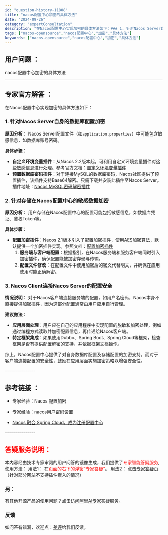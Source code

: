 ```yaml
---
id: "question-history-11808"
title: "nacos配置中心加密的具体方法"
date: "2024-09-26"
category: "expertConsultation"
description: "在Nacos配置中心实现加密的具体方法如下：### 1. 针对Nacos Server自身的数据库配置加密**原因分析：**Nacos Server配置文件（如`application.properties`）中可能包含敏感信息，如数据库账号密码。**具体步骤：**- **自定义环境变量插件**：从"
tags: ["nacos-opensource","nacos配置中心","加密","具体方法"]
keywords: ["nacos-opensource","nacos配置中心","加密","具体方法"]
---
```


## 用户问题 ： 
 nacos配置中心加密的具体方法  

---------------
## 专家官方解答 ：

在Nacos配置中心实现加密的具体方法如下：

### 1. 针对Nacos Server自身的数据库配置加密

**原因分析：**
Nacos Server配置文件（如`application.properties`）中可能包含敏感信息，如数据库账号密码。

**具体步骤：**
- **自定义环境变量插件**：从Nacos 2.2版本起，可利用自定义环境变量插件对这些敏感信息进行处理。参考官方文档：[自定义环境变量插件](https://nacos.io/docs/latest/plugin/custom-environment-plugin/)
- **预置数据库密码插件**：对于连接MySQL的数据库密码，Nacos社区提供了预置插件，该插件支持Base64解密。只需下载并安装此插件至Nacos Server。插件地址：[Nacos MySQL密码解密插件](https://github.com/nacos-group/nacos-plugin/tree/develop/nacos-custom-environment-plugin-ext)

### 2. 针对存储在Nacos配置中心的敏感数据加密

**原因分析：**
用户存储在Nacos配置中心的配置可能包括敏感信息，如数据库凭证、鉴权Token等。

**具体步骤：**
- **配置加密插件**：Nacos 2.1版本引入了配置加密插件，使用AES加密算法，默认提供一个加密插件实现。参照文档：[配置加密插件](https://nacos.io/docs/latest/plugin/config-encryption-plugin/)
  1. **服务端与客户端配置**：根据指引，在Nacos服务端和服务客户端同时引入加密插件，确保配置能被加密存储与传输。
  2. **配置文件修改**：在配置文件中使用加密后的密文代替明文，并确保在应用使用时能正确解密。

### 3. Nacos Client连接Nacos Server的配置安全

**情况说明：**
对于Nacos客户端连接服务端的配置，如用户名密码，Nacos本身不直接提供加密插件，因为这部分配置通常由用户应用自行管理。

**建议做法：**
- **应用层面处理**：用户应在自己的应用程序中实现配置的脱敏和加密处理，例如通过编程方式读取并加密配置信息，再传递给Nacos客户端。
- **特定框架集成**：如果使用Dubbo、Spring Boot、Spring Cloud等框架，检查框架是否有提供配置解密的支持，并依据框架文档操作。

综上，Nacos配置中心提供了对自身数据库配置及存储配置的加密支持，而对于客户端连接配置的安全性，鼓励在应用层面实施加密策略以增强安全性。


<font color="#949494">---------------</font> 


## 参考链接 ：

* 专家经验：Nacos 配置加密 
 
 * 专家经验：nacos用户密码设置 
 
 * [Nacos 融合 Spring Cloud，成为注册配置中心](https://nacos.io/docs/latest/ecology/use-nacos-with-spring-cloud)


 <font color="#949494">---------------</font> 
 


## <font color="#FF0000">答疑服务说明：</font> 

本内容经由技术专家审阅的用户问答的镜像生成，我们提供了<font color="#FF0000">专家智能答疑服务</font>,使用方法：
用法1： 在<font color="#FF0000">页面的右下的浮窗”专家答疑“</font>。
用法2： 点击[专家答疑页](https://answer.opensource.alibaba.com/docs/intro)（针对部分网站不支持插件嵌入的情况）
### 另：


有其他开源产品的使用问题？[点击访问阿里AI专家答疑服务](https://answer.opensource.alibaba.com/docs/intro)。
### 反馈
如问答有错漏，欢迎点：[差评](https://ai.nacos.io/user/feedbackByEnhancerGradePOJOID?enhancerGradePOJOId=13805)给我们反馈。
